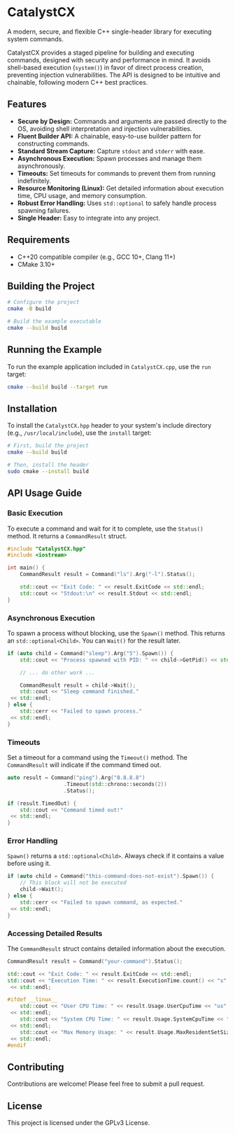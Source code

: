 # CatalystCX

A modern, secure, and flexible C++ single-header library for executing system commands.

CatalystCX provides a staged pipeline for building and executing commands, designed with security and performance in mind. It avoids shell-based execution (`system()`) in favor of direct process creation, preventing injection vulnerabilities. The API is designed to be intuitive and chainable, following modern C++ best practices.

## Features

- **Secure by Design:** Commands and arguments are passed directly to the OS, avoiding shell interpretation and injection vulnerabilities.
- **Fluent Builder API:** A chainable, easy-to-use builder pattern for constructing commands.
- **Standard Stream Capture:** Capture `stdout` and `stderr` with ease.
- **Asynchronous Execution:** Spawn processes and manage them asynchronously.
- **Timeouts:** Set timeouts for commands to prevent them from running indefinitely.
- **Resource Monitoring (Linux):** Get detailed information about execution time, CPU usage, and memory consumption.
- **Robust Error Handling:** Uses `std::optional` to safely handle process spawning failures.
- **Single Header:** Easy to integrate into any project.

## Requirements

- C++20 compatible compiler (e.g., GCC 10+, Clang 11+)
- CMake 3.10+

## Building the Project

```bash
# Configure the project
cmake -B build

# Build the example executable
cmake --build build
```

## Running the Example

To run the example application included in `CatalystCX.cpp`, use the `run` target:

```bash
cmake --build build --target run
```

## Installation

To install the `CatalystCX.hpp` header to your system's include directory (e.g., `/usr/local/include`), use the `install` target:

```bash
# First, build the project
cmake --build build

# Then, install the header
sudo cmake --install build
```

## API Usage Guide

### Basic Execution

To execute a command and wait for it to complete, use the `Status()` method. It returns a `CommandResult` struct.

```cpp
#include "CatalystCX.hpp"
#include <iostream>

int main() {
    CommandResult result = Command("ls").Arg("-l").Status();

    std::cout << "Exit Code: " << result.ExitCode << std::endl;
    std::cout << "Stdout:\n" << result.Stdout << std::endl;
}
```

### Asynchronous Execution

To spawn a process without blocking, use the `Spawn()` method. This returns an `std::optional<Child>`. You can `Wait()` for the result later.

```cpp
if (auto child = Command("sleep").Arg("5").Spawn()) {
    std::cout << "Process spawned with PID: " << child->GetPid() << std::endl;

    // ... do other work ...

    CommandResult result = child->Wait();
    std::cout << "Sleep command finished."
 << std::endl;
} else {
    std::cerr << "Failed to spawn process."
 << std::endl;
}
```

### Timeouts

Set a timeout for a command using the `Timeout()` method. The `CommandResult` will indicate if the command timed out.

```cpp
auto result = Command("ping").Arg("8.8.8.8")
                  .Timeout(std::chrono::seconds(2))
                  .Status();

if (result.TimedOut) {
    std::cout << "Command timed out!"
 << std::endl;
}
```

### Error Handling

`Spawn()` returns a `std::optional<Child>`. Always check if it contains a value before using it.

```cpp
if (auto child = Command("this-command-does-not-exist").Spawn()) {
    // This block will not be executed
    child->Wait();
} else {
    std::cerr << "Failed to spawn command, as expected."
 << std::endl;
}
```

### Accessing Detailed Results

The `CommandResult` struct contains detailed information about the execution.

```cpp
CommandResult result = Command("your-command").Status();

std::cout << "Exit Code: " << result.ExitCode << std::endl;
std::cout << "Execution Time: " << result.ExecutionTime.count() << "s"
 << std::endl;

#ifdef __linux__
    std::cout << "User CPU Time: " << result.Usage.UserCpuTime << "us"
 << std::endl;
    std::cout << "System CPU Time: " << result.Usage.SystemCpuTime << "us"
 << std::endl;
    std::cout << "Max Memory Usage: " << result.Usage.MaxResidentSetSize << " KB"
 << std::endl;
#endif
```

## Contributing

Contributions are welcome! Please feel free to submit a pull request.

## License

This project is licensed under the GPLv3 License.
